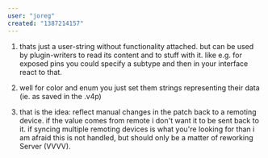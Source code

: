 ```yaml
---
user: "joreg"
created: "1387214157"
---
```


1) thats just a user-string without functionality attached. but can be used by plugin-writers to read its content and to stuff with it. like e.g. for exposed pins you could specify a subtype and then in your interface react to that. 

2) well for color and enum you just set them strings representing their data (ie. as saved in the .v4p)

3) that is the idea: reflect manual changes in the patch back to a remoting device. if the value comes from remote i don't want it to be sent back to it. if syncing multiple remoting devices is what you're looking for than i am afraid this is not handled, but should only be a matter of reworking Server (VVVV). 


